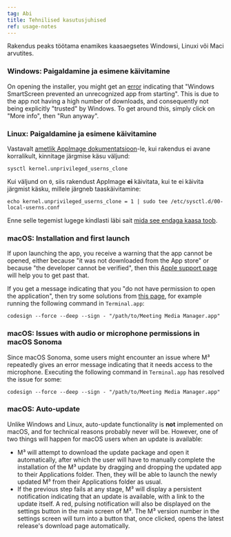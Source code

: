 ```yaml
---
tag: Abi
title: Tehnilised kasutusjuhised
ref: usage-notes
---
```


Rakendus peaks töötama enamikes kaasaegsetes Windowsi, Linuxi või Maci arvutites.

### Windows: Paigaldamine ja esimene käivitamine

On opening the installer, you might get an [error](assets/img/other/win-smartscreen.png) indicating that "Windows SmartScreen prevented an unrecognized app from starting". This is due to the app not having a high number of downloads, and consequently not being explicitly "trusted" by Windows. To get around this, simply click on "More info", then "Run anyway".

### Linux: Paigaldamine ja esimene käivitamine

Vastavalt [ametlik AppImage dokumentatsioon](https://docs.appimage.org/user-guide/troubleshooting/electron-sandboxing.html)-le, kui rakendus ei avane korralikult, kinnitage järgmise käsu väljund:

`sysctl kernel.unprivileged_userns_clone`

Kui väljund on `0`, siis rakendust AppImage **ei** käivitata, kui te ei käivita järgmist käsku, millele järgneb taaskäivitamine:

`echo kernel.unprivileged_userns_clone = 1 | sudo tee /etc/sysctl.d/00-local-userns.conf`

Enne selle tegemist lugege kindlasti läbi sait [mida see endaga kaasa toob](https://lwn.net/Articles/673597/).

### macOS: Installation and first launch

If upon launching the app, you receive a warning that the app cannot be opened, either because "it was not downloaded from the App store" or because "the developer cannot be verified", then this [Apple support page](https://support.apple.com/en-ca/HT202491) will help you to get past that.

If you get a message indicating that you "do not have permission to open the application", then try some solutions from [this page](https://stackoverflow.com/questions/64842819/cant-run-app-because-of-permission-in-big-sur/64895860), for example running the following command in `Terminal.app`:

`codesign --force --deep --sign - "/path/to/Meeting Media Manager.app"`

### macOS: Issues with audio or microphone permissions in macOS Sonoma

Since macOS Sonoma, some users might encounter an issue where M³ repeatedly gives an error message indicating that it needs access to the microphone. Executing the following command in `Terminal.app` has resolved the issue for some:

`codesign --force --deep --sign - "/path/to/Meeting Media Manager.app"`

### macOS: Auto-update

Unlike Windows and Linux, auto-update functionality is **not** implemented on macOS, and for technical reasons probably never will be. However, one of two things will happen for macOS users when an update is available:

- M³ will attempt to download the update package and open it automatically, after which the user will have to manually complete the installation of the M³ update by dragging and dropping the updated app to their Applications folder. Then, they will be able to launch the newly updated M³ from their Applications folder as usual.
- If the previous step fails at any stage, M³ will display a persistent notification indicating that an update is available, with a link to the update itself. A red, pulsing notification will also be displayed on the settings button in the main screen of M³. The M³ version number in the settings screen will turn into a button that, once clicked, opens the latest release's download page automatically.
